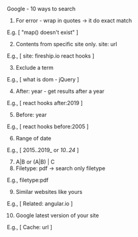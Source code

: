 Google - 10 ways to search

1. For error - wrap in quotes -> it do exact match

E.g. [ "map() doesn't exist" ]

2. Contents from specific site only. site: url

 E.g., [ site: fireship.io react hooks ]

3. Exclude a term

E.g.,  [ what is dom - jQuery ]

4. After: year - get results after a year

E.g., [ react hooks after:2019 ]

5. Before: year

E.g., [ react hooks before:2005 ]

6. Range of date

E.g., [ 2015..2019_ or _10..24_ ]

7. A|B or (A|B) | C
8. Filetype: pdf -> search only filetype

E.g., filetype:pdf

9. Similar websites like yours

E.g., [ Related: angular.io ]

10. Google latest version of your site

E.g., [ Cache: url ]
